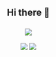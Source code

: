 <h2 align="center">
  Hi there 👋<br><br>
  <img src="https://count.getloli.com/get/@L0rdT33z?theme=rule34"/><br>
</h2>
<p align="center">
  <img src="https://img.shields.io/badge/Discord-TeeZ%231150-blue">
  <img src="https://img.shields.io/badge/LINE-tee02154-green"><br>
</p>
